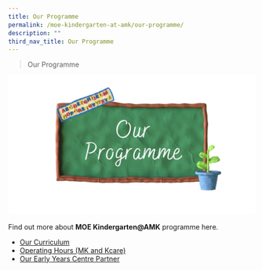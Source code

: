 ```yaml
---
title: Our Programme
permalink: /moe-kindergarten-at-amk/our-programme/
description: ""
third_nav_title: Our Programme
---
```

>Our Programme

![](/images/MOE%20Kindergarten/Our%20Programme.jpg)

Find out more about **MOE Kindergarten@AMK** programme here.  

*   [Our Curriculum](https://moe-angmokiopri-staging.netlify.app/moe-kindergarten-at-amk/our-programme/our-curriculum)
*   [Operating Hours (MK and Kcare)](https://moe-angmokiopri-staging.netlify.app/moe-kindergarten-at-amk/our-programme/operating-hours-mk-and-kcare)
*   [Our Early Years Centre Partner](https://moe-angmokiopri-staging.netlify.app/moe-kindergarten-at-amk/our-programme/our-early-years-centre-partner)